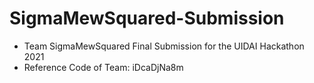 # SigmaMewSquared-Submission
* Team SigmaMewSquared Final Submission for the UIDAI Hackathon 2021
* Reference Code of Team: iDcaDjNa8m
